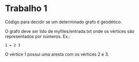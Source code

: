 # Trabalho 1
Código para decidir se um determinado grafo é geodético.

O grafo deve ser lido de myfiles/entrada.txt onde os vértices são representados por números. Ex.:

```
1 = 2 3
```

O vértice 1 possui uma aresta com os vértices 2 e 3.
